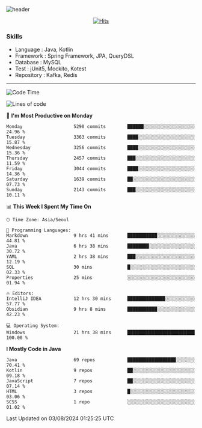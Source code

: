 <!-- Github Profile Readme로 프로필 꾸미기 : https://zzsza.github.io/development/2020/07/10/make-github-profile-readme/ -->

<!-- github theme -->
  <!-- 
    ![header](https://capsule-render.vercel.app/api?type=slice&color=e0f0e3&height=150&section=header&text=beasy&fontSize=45)
  -->
  ![header](https://capsule-render.vercel.app/api?type=soft&color=e0f0e3&height=150&section=header&text=Choi-YongSeok&fontSize=55&animation=twinkling)


<!-- hits count : https://hits.seeyoufarm.com/ -->
<div align=center>
    
  [![Hits](https://hits.seeyoufarm.com/api/count/incr/badge.svg?url=https%3A%2F%2Fgithub.com%2Fchoi-ys&count_bg=%2379C83D&title_bg=%23555555&icon=&icon_color=%23E7E7E7&title=hits&edge_flat=false)](https://hits.seeyoufarm.com)

</div>


<!-- Committed Top Lang -->
<div align=center>
</div>


### Skills
 - Language : Java, Kotlin
 - Framework : Spring Framework, JPA, QueryDSL
 - Database : MySQL
 - Test : jUnit5, Mockito, Kotest
 - Repository : Kafka, Redis

---

<!--START_SECTION:waka-->
![Code Time](http://img.shields.io/badge/Code%20Time-4%2C260%20hrs%2052%20mins-blue)

![Lines of code](https://img.shields.io/badge/From%20Hello%20World%20I%27ve%20Written-14.9%20million%20lines%20of%20code-blue)

📅 **I'm Most Productive on Monday** 

```text
Monday                   5290 commits        ██████░░░░░░░░░░░░░░░░░░░   24.96 % 
Tuesday                  3363 commits        ████░░░░░░░░░░░░░░░░░░░░░   15.87 % 
Wednesday                3256 commits        ████░░░░░░░░░░░░░░░░░░░░░   15.36 % 
Thursday                 2457 commits        ███░░░░░░░░░░░░░░░░░░░░░░   11.59 % 
Friday                   3044 commits        ████░░░░░░░░░░░░░░░░░░░░░   14.36 % 
Saturday                 1639 commits        ██░░░░░░░░░░░░░░░░░░░░░░░   07.73 % 
Sunday                   2143 commits        ███░░░░░░░░░░░░░░░░░░░░░░   10.11 % 
```


📊 **This Week I Spent My Time On** 

```text
🕑︎ Time Zone: Asia/Seoul

💬 Programming Languages: 
Markdown                 9 hrs 41 mins       ███████████░░░░░░░░░░░░░░   44.81 % 
Java                     6 hrs 38 mins       ████████░░░░░░░░░░░░░░░░░   30.72 % 
YAML                     2 hrs 38 mins       ███░░░░░░░░░░░░░░░░░░░░░░   12.19 % 
SQL                      30 mins             █░░░░░░░░░░░░░░░░░░░░░░░░   02.33 % 
Properties               25 mins             ░░░░░░░░░░░░░░░░░░░░░░░░░   01.94 % 

🔥 Editors: 
IntelliJ IDEA            12 hrs 30 mins      ██████████████░░░░░░░░░░░   57.77 % 
Obsidian                 9 hrs 8 mins        ███████████░░░░░░░░░░░░░░   42.23 % 

💻 Operating System: 
Windows                  21 hrs 38 mins      █████████████████████████   100.00 % 
```

**I Mostly Code in Java** 

```text
Java                     69 repos            ██████████████████░░░░░░░   70.41 % 
Kotlin                   9 repos             ██░░░░░░░░░░░░░░░░░░░░░░░   09.18 % 
JavaScript               7 repos             ██░░░░░░░░░░░░░░░░░░░░░░░   07.14 % 
HTML                     3 repos             █░░░░░░░░░░░░░░░░░░░░░░░░   03.06 % 
SCSS                     1 repo              ░░░░░░░░░░░░░░░░░░░░░░░░░   01.02 % 
```




 Last Updated on 03/08/2024 01:25:25 UTC
<!--END_SECTION:waka-->

<!-- 
![footer](https://capsule-render.vercel.app/api?section=footer&type=slice&color=e0f0e3)
-->

